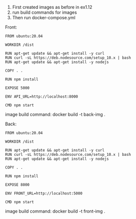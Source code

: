 1)	First created images as before in ex1.12
3) run build commands for images
2)	Then run docker-compose.yml

Front:

    FROM ubuntu:20.04 

    WORKDIR /dist

    RUN apt-get update && apt-get install -y curl
    RUN curl -sL https://deb.nodesource.com/setup_10.x | bash
    RUN apt-get update && apt-get install -y nodejs

    COPY . .

    RUN npm install

    EXPOSE 5000

    ENV API_URL=http://localhost:8000

    CMD npm start

image build command: docker build -t back-img .

Back:

    FROM ubuntu:20.04 

    WORKDIR /dist

    RUN apt-get update && apt-get install -y curl
    RUN curl -sL https://deb.nodesource.com/setup_10.x | bash
    RUN apt-get update && apt-get install -y nodejs

    COPY . .

    RUN npm install

    EXPOSE 8000

    ENV FRONT_URL=http://localhost:5000

    CMD npm start

image build command: docker build -t front-img .
